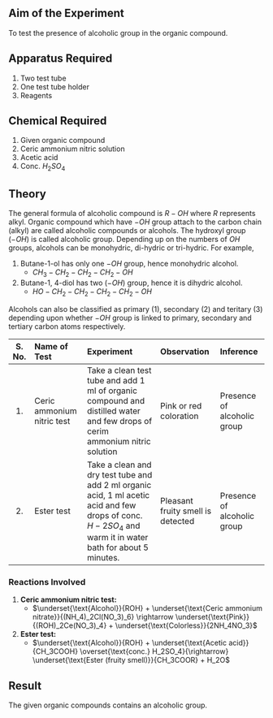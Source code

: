 ## Aim of the Experiment 
To test the presence of alcoholic group in the organic compound. 

## Apparatus Required 
1. Two test tube 
2. One test tube holder 
3. Reagents 

## Chemical Required 
1. Given organic compound 
2. Ceric ammonium nitric solution 
3. Acetic acid 
4. Conc. $H_2SO_4$

## Theory 
The general formula of alcoholic compound is $R-OH$ where $R$ represents alkyl. Organic compound which have $-OH$ group attach to the carbon chain (alkyl) are called alcoholic compounds or alcohols. The hydroxyl group $(-OH)$ is called alcoholic group. Depending up on the numbers of $OH$ groups, alcohols can be monohydric, di-hydric or tri-hydric. For example,

1. Butane-1-ol has only one $-OH$ group, hence monohydric alcohol. 
    - $CH_3-CH_2-CH_2-CH_2-OH$
2. Butane-1, 4-diol has two $(-OH)$ group, hence it is dihydric alcohol.
    - $HO-CH_2-CH_2-CH_2-CH_2-OH$

Alcohols can also be classified as primary (1), secondary (2) and teritary (3) depending upon whether $-OH$ group is linked to primary, secondary and tertiary carbon atoms respectively. 

| S. No. | Name of Test | Experiment | Observation | Inference | 
|:-:|:-|:-|:-|:-|
| 1. | Ceric ammonium nitric test | Take a clean test tube and add 1 ml of organic compound and distilled water and few drops of cerim ammonium nitric solution | Pink or red coloration | Presence of alcoholic group | 
| 2. | Ester test | Take a clean and dry test tube and add 2 ml organic acid, 1 ml acetic acid and few drops of conc. $H-2SO_4$ and warm it in water bath for about 5 minutes. | Pleasant fruity smell is detected | Presence of alcoholic group | 

### Reactions Involved
1. **Ceric ammonium nitric test:**
    - $\underset{\text{Alcohol}}{ROH} + \underset{\text{Ceric ammonium nitrate}}{(NH_4)_2Cl(NO_3)_6} \rightarrow \underset{\text{Pink}}{(ROH)_2Ce(NO_3)_4} + \underset{\text{Colorless}}{2NH_4NO_3}$
2. **Ester test:**
    - $\underset{\text{Alcohol}}{ROH} + \underset{\text{Acetic acid}}{CH_3COOH} \overset{\text{conc.} H_2SO_4}{\rightarrow} \underset{\text{Ester (fruity smell)}}{CH_3COOR} + H_2O$

## Result 
The given organic compounds contains an alcoholic group. 
